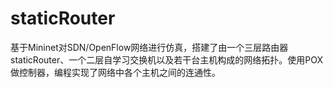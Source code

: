 # staticRouter
基于Mininet对SDN/OpenFlow网络进行仿真，搭建了由一个三层路由器staticRouter、一个二层自学习交换机以及若干台主机构成的网络拓扑。使用POX做控制器，编程实现了网络中各个主机之间的连通性。
